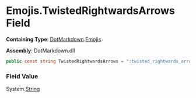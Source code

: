 # Emojis\.TwistedRightwardsArrows Field

**Containing Type**: [DotMarkdown](../../README.md)\.[Emojis](../README.md)

**Assembly**: DotMarkdown\.dll

```csharp
public const string TwistedRightwardsArrows = ":twisted_rightwards_arrows:"
```

### Field Value

System\.[String](https://docs.microsoft.com/en-us/dotnet/api/system.string)